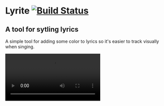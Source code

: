# Lyrite [![Build Status](https://travis-ci.org/kevinkace/lyrite.svg?branch=master)](https://travis-ci.org/kevinkace/lyrite)
## A tool for sytling lyrics

A simple tool for adding some color to lyrics so it's easier to track visually when singing.

<video>
    <source src="https://rawgit.com/kevinkace/lyrite/master/demo-SLTS.mp4" type="video/mp4">
</video>
